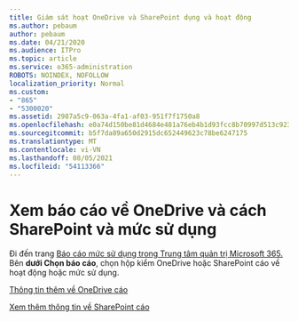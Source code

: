 ```yaml
---
title: Giám sát hoạt OneDrive và SharePoint dụng và hoạt động
ms.author: pebaum
author: pebaum
ms.date: 04/21/2020
ms.audience: ITPro
ms.topic: article
ms.service: o365-administration
ROBOTS: NOINDEX, NOFOLLOW
localization_priority: Normal
ms.custom:
- "865"
- "5300020"
ms.assetid: 2987a5c9-063a-4fa1-af03-951f7f1750a8
ms.openlocfilehash: e0a74d150be81d4684e481a76eb4b1d93fcc8b70997d513c9230406f520d1ec2
ms.sourcegitcommit: b5f7da89a650d2915dc652449623c78be6247175
ms.translationtype: MT
ms.contentlocale: vi-VN
ms.lasthandoff: 08/05/2021
ms.locfileid: "54113366"
---
```

# <a name="view-reports-on-onedrive-and-sharepoint-activity-and-usage"></a>Xem báo cáo về OneDrive và cách SharePoint và mức sử dụng

Đi đến trang [Báo cáo mức sử dụng trong Trung tâm quản trị Microsoft 365.](https://admin.microsoft.com/AdminPortal/Home) Bên **dưới Chọn báo cáo**, chọn hộp kiểm OneDrive hoặc SharePoint cáo về hoạt động hoặc mức sử dụng.
  
[Thông tin thêm về OneDrive cáo](https://go.microsoft.com/fwlink/?linkid=875239)
  
[Xem thêm thông tin về SharePoint cáo](https://go.microsoft.com/fwlink/?linkid=875240)
  